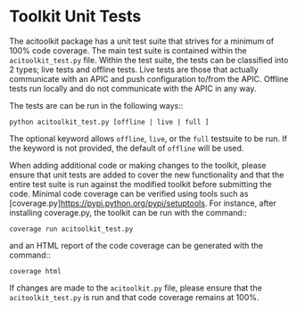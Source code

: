 Toolkit Unit Tests
==================

The acitoolkit package has a unit test suite that strives for a
minimum of 100% code coverage.  The main test suite is contained
within the ``acitoolkit_test.py`` file.  Within the test suite, the
tests can be classified into 2 types; live tests and offline tests.
Live tests are those that actually communicate with an APIC and push
configuration to/from the APIC.  Offline tests run locally and do not
communicate with the APIC in any way.

The tests are can be run in the following ways::

    python acitoolkit_test.py [offline | live | full ]

The optional keyword allows ``offline``, ``live``, or the ``full``
testsuite to be run. If the keyword is not provided, the default of
``offline`` will be used.

When adding additional code or making changes to the toolkit, please
ensure that unit tests are added to cover the new functionality and
that the entire test suite is run against the modified toolkit before
submitting the code.  Minimal code coverage can be verified using
tools such as
[coverage.py]<https://pypi.python.org/pypi/setuptools>. For instance,
after installing coverage.py, the toolkit can be run with the
command::

    coverage run acitoolkit_test.py

and an HTML report of the code coverage can be generated with the
command::

    coverage html

If changes are made to the ``acitoolkit.py`` file, please ensure that
the ``acitoolkit_test.py`` is run and that code coverage remains at
100%.

